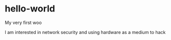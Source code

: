 # hello-world
My very first woo

I am interested in network security and using hardware as a medium to hack 

